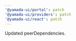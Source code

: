 ```yaml
---
'@yamada-ui/portal': patch
'@yamada-ui/providers': patch
'@yamada-ui/react': patch
---
```


Updated peerDependencies.
